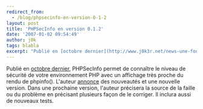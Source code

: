 ```yaml
---
redirect_from:
  - /blog/phpsecinfo-en-version-0-1-2
layout: post
title: 'PHPSecInfo en version 0.1.2'
date: '2007-01-02 09:54:49'
author: j0k
tags: blabla
excerpt: "Publié en [octobre dernier](http://www.j0k3r.net/news-une-fonction-qui-rapporte-le-niveau-de-securite-de-php-1563.html), PHPSecInfo permet de connaître le niveau de sécurité de votre environnement PHP avec un affichage très proche du rendu de phpinfo().     \nL'auteur [annonce](http://phpsec.org/projects/phpsecinfo/CHANGELOG) des nouveautés et une      …"
---
```


Publié en [octobre dernier](http://www.j0k3r.net/news-une-fonction-qui-rapporte-le-niveau-de-securite-de-php-1563.html), PHPSecInfo permet de connaître le niveau de sécurité de votre environnement PHP avec un affichage très proche du rendu de phpinfo().
L'auteur [annonce](http://phpsec.org/projects/phpsecinfo/CHANGELOG) des nouveautés et une nouvelle version.   Dans une prochaine version, l'auteur précisera la source de la faille ou du problème en précisant plusieurs façon de le corriger. Il inclura aussi de nouveaux tests.
